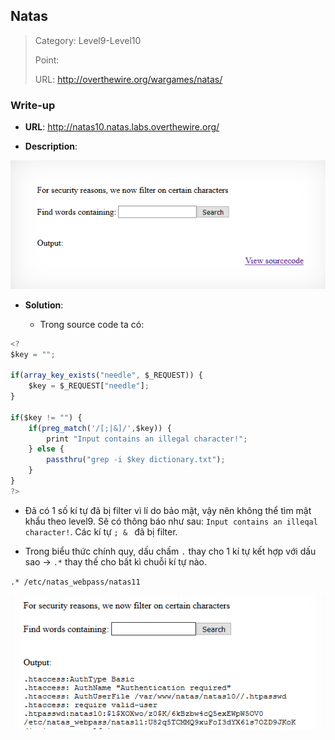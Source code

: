 ## Natas

> Category: Level9-Level10
>
> Point:
>
> URL: http://overthewire.org/wargames/natas/

### Write-up

- **URL**: http://natas10.natas.labs.overthewire.org/

- **Description**: 

<p align="center"><img src="https://github.com/TrinhTu/web_developer/blob/master/Task31_CTF_OverTheWire_Natas/image/20.png"/></p>

- **Solution**:

	+ Trong source code ta có:

```javascript
<?
$key = "";

if(array_key_exists("needle", $_REQUEST)) {
    $key = $_REQUEST["needle"];
}

if($key != "") {
    if(preg_match('/[;|&]/',$key)) {
        print "Input contains an illegal character!";
    } else {
        passthru("grep -i $key dictionary.txt");
    }
}
?>
```

- Đã có 1 số kí tự đã bị filter vì lí do bảo mật, vậy nên không thể tìm mật khẩu theo level9. Sẽ có thông báo như sau: `Input contains an illeqal character!`. Các kí tự `; & ` đã bị filter.

- Trong biểu thức chính quy, dấu chấm `.` thay cho 1 kí tự kết hợp với dấu sao -> `.*` thay thế cho bất kì chuỗi kí tự nào.

`.* /etc/natas_webpass/natas11`

<p align="center"><img src="https://github.com/TrinhTu/web_developer/blob/master/Task31_CTF_OverTheWire_Natas/image/21.png"/></p>